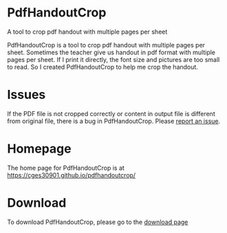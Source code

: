 # PdfHandoutCrop
A tool to crop pdf handout with multiple pages per sheet

PdfHandoutCrop is a tool to crop pdf handout with multiple pages per sheet. Sometimes the teacher give us handout in pdf format with multiple pages per sheet. If I print it directly, the font size and pictures are too small to read. So I created PdfHandoutCrop to help me crop the handout.

# Issues
If the PDF file is not cropped correctly or content in  output file is different from original file, there is a bug in PdfHandoutCrop. Please [report an issue](https://github.com/cges30901/pdfhandoutcrop/issues).

# Homepage
The home page for PdfHandoutCrop is at <https://cges30901.github.io/pdfhandoutcrop/>

# Download
To download PdfHandoutCrop, please go to the [download page](https://cges30901.github.io/pdfhandoutcrop/download.html)
